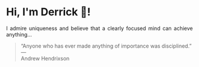 # Hi, I'm Derrick 👋!
<p align="justify">I admire uniqueness and believe that a clearly focused mind can achieve anything...</p> 
<!-- #quote-start -->
<blockquote>&ldquo;Anyone who has ever made anything of importance was disciplined.&rdquo; &mdash; <footer>Andrew Hendrixson</footer></blockquote>
<!-- #quote-end -->
